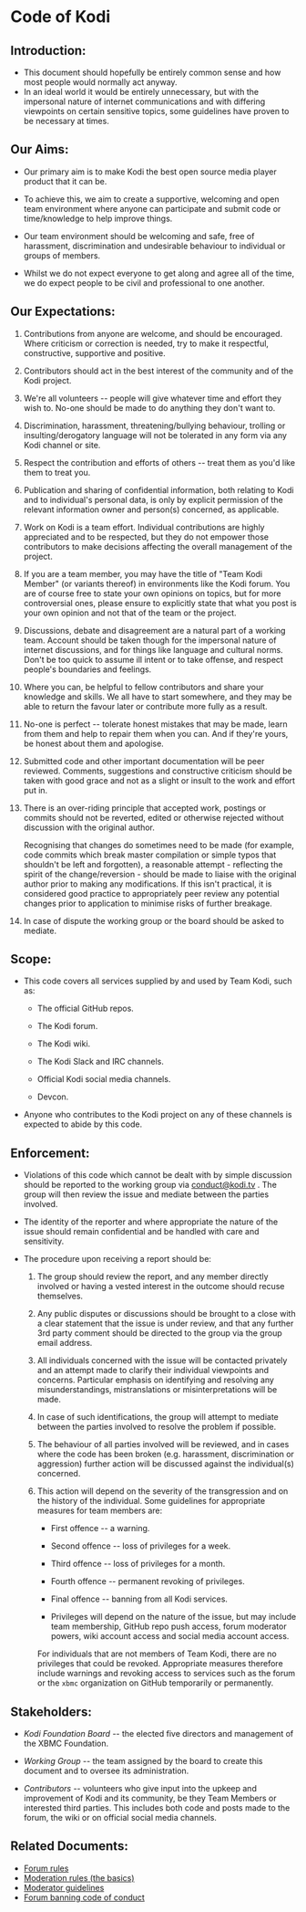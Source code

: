 # **Code of Kodi**

## **Introduction:**

-   This document should hopefully be entirely common sense and how most
    people would normally act anyway.
-   In an ideal world it would be entirely unnecessary, but with the impersonal
    nature of internet communications and with differing viewpoints on certain
    sensitive topics, some guidelines have proven to be necessary at times.

## **Our Aims:**

-   Our primary aim is to make Kodi the best open source media player
    product that it can be.

-   To achieve this, we aim to create a supportive, welcoming and
    open team environment where anyone can participate and submit code or
    time/knowledge to help improve things.

-   Our team environment should be welcoming and safe, free of
    harassment, discrimination and undesirable behaviour to individual
    or groups of members.

-   Whilst we do not expect everyone to get along and agree all of the
    time, we do expect people to be civil and professional to one
    another.

## **Our Expectations:**

1. Contributions from anyone are welcome, and should be encouraged.
    Where criticism or correction is needed, try to make it respectful,
    constructive, supportive and positive.

1. Contributors should act in the best interest of the community and of
    the Kodi project.

1. We're all volunteers -- people will give whatever time and effort
    they wish to. No-one should be made to do anything they don't want
    to.

1. Discrimination, harassment, threatening/bullying behaviour, trolling
    or insulting/derogatory language will not be tolerated in any form
    via any Kodi channel or site.

1. Respect the contribution and efforts of others -- treat them as
    you'd like them to treat you.

1. Publication and sharing of confidential information, both relating
    to Kodi and to individual's personal data, is only by explicit permission
    of the relevant information owner and person(s) concerned, as applicable.

1. Work on Kodi is a team effort.
    Individual contributions are highly appreciated and to be respected,
    but they do not empower those contributors to make decisions
    affecting the overall management of the project.

1. If you are a team member, you may have the title of "Team Kodi Member"
   (or variants thereof) in environments like the Kodi forum. You are of
   course free to state your own opinions on topics, but for more
   controversial ones, please ensure to explicitly state that what you
   post is your own opinion and not that of the team or the project.

1. Discussions, debate and disagreement are a natural part of a working
    team. Account should be taken though for the impersonal nature of
    internet discussions, and for things like language and cultural
    norms. Don't be too quick to assume ill intent or to take offense,
    and respect people's boundaries and feelings.

1. Where you can, be helpful to fellow contributors and share your
    knowledge and skills. We all have to start somewhere, and they may
    be able to return the favour later or contribute more fully as a
    result.

1. No-one is perfect -- tolerate honest mistakes that may be made,
    learn from them and help to repair them when you can. And if they're
    yours, be honest about them and apologise.

1. Submitted code and other important documentation will be peer
    reviewed. Comments, suggestions and constructive criticism should be
    taken with good grace and not as a slight or insult to the work and
    effort put in.

1. There is an over-riding principle that accepted work, postings or commits
   should not be reverted, edited or otherwise rejected without discussion
   with the original author.

    Recognising that changes do sometimes need to be made (for example, code
    commits which break master compilation or simple typos that shouldn't be
    left and forgotten), a reasonable attempt - reflecting the spirit of the
    change/reversion - should be made to liaise with the original author prior
    to making any modifications. If this isn't practical, it is considered good
    practice to appropriately peer review any potential changes prior to
    application to minimise risks of further breakage.

1. In case of dispute the working group or the board should be asked
    to mediate.

## **Scope:**

-   This code covers all services supplied by and used by Team Kodi,
    such as:

    -   The official GitHub repos.

    -   The Kodi forum.

    -   The Kodi wiki.

    -   The Kodi Slack and IRC channels.

    -   Official Kodi social media channels.

    -   Devcon.

-   Anyone who contributes to the Kodi project on any of these channels
    is expected to abide by this code.

## **Enforcement:**

-   Violations of this code which cannot be dealt with by simple
    discussion should be reported to the working group via conduct@kodi.tv .
    The group will then review the issue and mediate between the parties involved.

-   The identity of the reporter and where appropriate the nature of the issue
    should remain confidential and be handled with care and sensitivity.

-   The procedure upon receiving a report should be:

    1.  The group should review the report, and any member directly
        involved or having a vested interest in the outcome should
        recuse themselves.

    1.  Any public disputes or discussions should be brought to a close
        with a clear statement that the issue is under review, and that
        any further 3rd party comment should be directed to the group
        via the group email address.

    1.  All individuals concerned with the issue will be contacted
        privately and an attempt made to clarify their individual
        viewpoints and concerns. Particular emphasis on identifying and
        resolving any misunderstandings, mistranslations or
        misinterpretations will be made.

    1.  In case of such identifications, the group will attempt to
        mediate between the parties involved to resolve the problem if
        possible.

    1.  The behaviour of all parties involved will be reviewed, and in
        cases where the code has been broken (e.g. harassment,
        discrimination or aggression) further action will be discussed
        against the individual(s) concerned.

    1.  This action will depend on the severity of the transgression and
        on the history of the individual. Some guidelines for
        appropriate measures for team members are:

        -   First offence -- a warning.

        -   Second offence -- loss of privileges for a week.

        -   Third offence -- loss of privileges for a month.

        -   Fourth offence -- permanent revoking of privileges.

        -   Final offence -- banning from all Kodi services.

        -   Privileges will depend on the nature of the issue, but may
            include team membership, GitHub repo push access, forum
            moderator powers, wiki account access and social media
            account access.

        For individuals that are not members of Team Kodi, there are no
        privileges that could be revoked. Appropriate measures therefore
        include warnings and revoking access to services such as the
        forum or the `xbmc` organization on GitHub temporarily or
        permanently.

## **Stakeholders:**

-   *Kodi Foundation Board* -- the elected five directors and management
    of the XBMC Foundation.

-   *Working Group* -- the team assigned by the board to create this
    document and to oversee its administration.

-   *Contributors* -- volunteers who give input into the upkeep and
    improvement of Kodi and its community, be they Team Members or
    interested third parties. This includes both code and posts made to
    the forum, the wiki or on official social media channels.

## **Related Documents:**

-   [Forum rules](https://kodi.wiki/view/Official:Forum_rules)
-   [Moderation rules (the basics)](https://github.com/xbmc/xbmc/blob/master/docs/codeofconduct/ModerationRules.md)
-   [Moderator guidelines](https://github.com/xbmc/xbmc/blob/master/docs/codeofconduct/ModeratorGuidelines.md)
-   [Forum banning code of conduct](https://github.com/xbmc/xbmc/blob/master/docs/codeofconduct/ForumUserBanning.md)